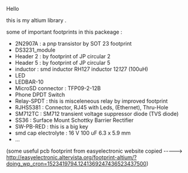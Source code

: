 Hello 

this is my altium library .

some of important footprints in this packeage :

* 2N2907A : a pnp transistor by SOT 23 footprint
* DS3231_module
* Header 2 : by footprint of JP circular 2
* Header 5 : by footprint of JP circular 5
* inductor : smd inductor RH127 inductor 12*12*7 (100uH)
* LED
* LEDBAR-10 
* MicroSD connector : TFP09-2-12B
* Phone DPDT Switch
* Relay-SPDT : this is misceleneous relay by improved footprint
* RJHS5381 : Connector, RJ45 with Leds, (Ethernet), Thru-Hole
* SM712TC : SM712 transient voltage suppressor diode (TVS diode)
* SS36 : Surface Mount Schottky Barrier Rectifier
* SW-PB-RED : this is a big key
* smd cap electrolyte : 16 V 100 uF 6.3 x 5.9 mm
* ...

(some useful pcb footprint from easyelectronic website copied   ----->  http://easyelectronic.altervista.org/footprint-altium/?doing_wp_cron=1523419794.1241369247436523437500)